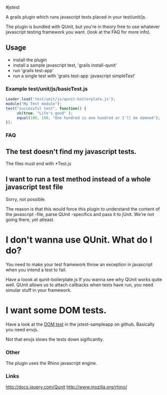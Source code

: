 #jstest

A grails plugin which runs javascript tests placed in your test/unit/js.

The plugin is bundled with QUnit, but you're in theory free to use whatever javascript testing framework you want. (look at the FAQ for more info).

## Usage
 - install the plugin
 - install a sample javascript test, 'grails install-qunit'
 - run 'grails test-app'
 - run a single test with 'grails test-app :javascript simpleTest'
 
 ### Example test/unit/js/basicTest.js
 ```javascript
Loader.load('test/unit/js/qunit-boilerplate.js');
module("My Test module");
test("successful test", function() {
	  ok(true, "Life's good" );
	  equal(100, 100, "One hundred is one hundred or I'll be damned");
});
```


### FAQ

## The test doesn't find my javascript tests.
The files must end with *Test.js

## I want to run a test method instead of a whole javascript test file
Sorry, not possible.

The reason is that this would force this plugin to understand the content of the javascript -file, parse QUnit -specifics and pass it to jUnit. We're not going there, yet atleast.

# I don't wanna use QUnit. What do I do?
You need to make your test framework throw an exception in javascript when you intend a test to fail.

Have a loook at qunit-boilerplate.js If you wanna see why QUnit works quite well. QUnit allows us to attach callbacks when tests have run, you need simular stuff in your framework.

# I want some DOM tests.
Have a look at the [DOM test](https://github.com/finnjohnsen/jstest-sampleapp/blob/master/test/unit/js/simpleDOMTest.js) in the jstest-sampleapp on github. Basically you need envjs.

Not that envjs slows the tests down sigificantly.

### Other
The plugin uses the Rhino javascript engine.

### Links
http://docs.jquery.com/Qunit
http://www.mozilla.org/rhino/
